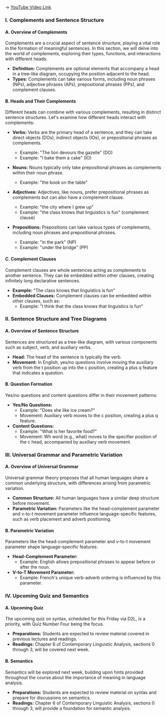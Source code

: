 -> [YouTube Video Link](https://www.youtube.com/watch?v=Q1IqbYXXZbo&list=PL2FP6Uxl9zMsNK6jVhY090e3FBDflTWBq&index=10&pp=iAQB)

### I. Complements and Sentence Structure
#### A. Overview of Complements

Complements are a crucial aspect of sentence structure, playing a vital role in the formation of meaningful sentences. In this section, we will delve into the world of complements, exploring their types, functions, and interactions with different heads.

- **Definition:** Complements are optional elements that accompany a head in a tree-like diagram, occupying the position adjacent to the head.
- **Types:** Complements can take various forms, including noun phrases (NPs), adjective phrases (APs), prepositional phrases (PPs), and complement clauses.

#### B. Heads and Their Complements

Different heads can combine with various complements, resulting in distinct sentence structures. Let's examine how different heads interact with complements:

- **Verbs:** Verbs are the primary head of a sentence, and they can take direct objects (DOs), indirect objects (IOs), or prepositional phrases as complements.
  - Example: "The lion devours the gazelle" (DO)
  - Example: "I bake them a cake" (IO)

- **Nouns:** Nouns typically only take prepositional phrases as complements within their noun phrase.
  - Example: "the book on the table"

- **Adjectives:** Adjectives, like nouns, prefer prepositional phrases as complements but can also have a complement clause.
  - Example: "the city where I grew up"
  - Example: "the class knows that linguistics is fun" (complement clause)

- **Prepositions:** Prepositions can take various types of complements, including noun phrases and prepositional phrases.
  - Example: "in the park" (NP)
  - Example: "under the bridge" (PP)

#### C. Complement Clauses

Complement clauses are whole sentences acting as complements to another sentence. They can be embedded within other clauses, creating infinitely long declarative sentences.

- **Example:** "The class knows that linguistics is fun"
- **Embedded Clauses:** Complement clauses can be embedded within other clauses, such as:
  - Example: "I think that the class knows that linguistics is fun"

### II. Sentence Structure and Tree Diagrams
#### A. Overview of Sentence Structure

Sentences are structured as a tree-like diagram, with various components such as subject, verb, and auxiliary verbs.

- **Head:** The head of the sentence is typically the verb.
- **Movement:** In English, yes/no questions involve moving the auxiliary verb from the t position up into the c position, creating a plus q feature that indicates a question.

#### B. Question Formation

Yes/no questions and content questions differ in their movement patterns:

- **Yes/No Questions:**
  - Example: "Does she like ice cream?"
  - Movement: Auxiliary verb moves to the c position, creating a plus q feature.
- **Content Questions:**
  - Example: "What is her favorite food?"
  - Movement: Wh word (e.g., what) moves to the specifier position of the c head, accompanied by auxiliary verb movement.

### III. Universal Grammar and Parametric Variation
#### A. Overview of Universal Grammar

Universal grammar theory proposes that all human languages share a common underlying structure, with differences arising from parametric variation.

- **Common Structure:** All human languages have a similar deep structure before movement.
- **Parametric Variation:** Parameters like the head-complement parameter and v-to-t movement parameter influence language-specific features, such as verb placement and adverb positioning.

#### B. Parametric Variation

Parameters like the head-complement parameter and v-to-t movement parameter shape language-specific features:

- **Head-Complement Parameter:**
  - Example: English allows prepositional phrases to appear before or after the noun.
- **V-to-T Movement Parameter:**
  - Example: French's unique verb-adverb ordering is influenced by this parameter.

### IV. Upcoming Quiz and Semantics
#### A. Upcoming Quiz

The upcoming quiz on syntax, scheduled for this Friday via D2L, is a priority, with Quiz Number Four being the focus.

- **Preparations:** Students are expected to review material covered in previous lectures and readings.
- **Readings:** Chapter 6 of Contemporary Linguistic Analysis, sections 0 through 3, will be covered next week.

#### B. Semantics

Semantics will be explored next week, building upon hints provided throughout the course about the importance of meaning in language analysis.

- **Preparations:** Students are expected to review material on syntax and prepare for discussions on semantics.
- **Readings:** Chapter 6 of Contemporary Linguistic Analysis, sections 0 through 3, will provide a foundation for semantic analysis.